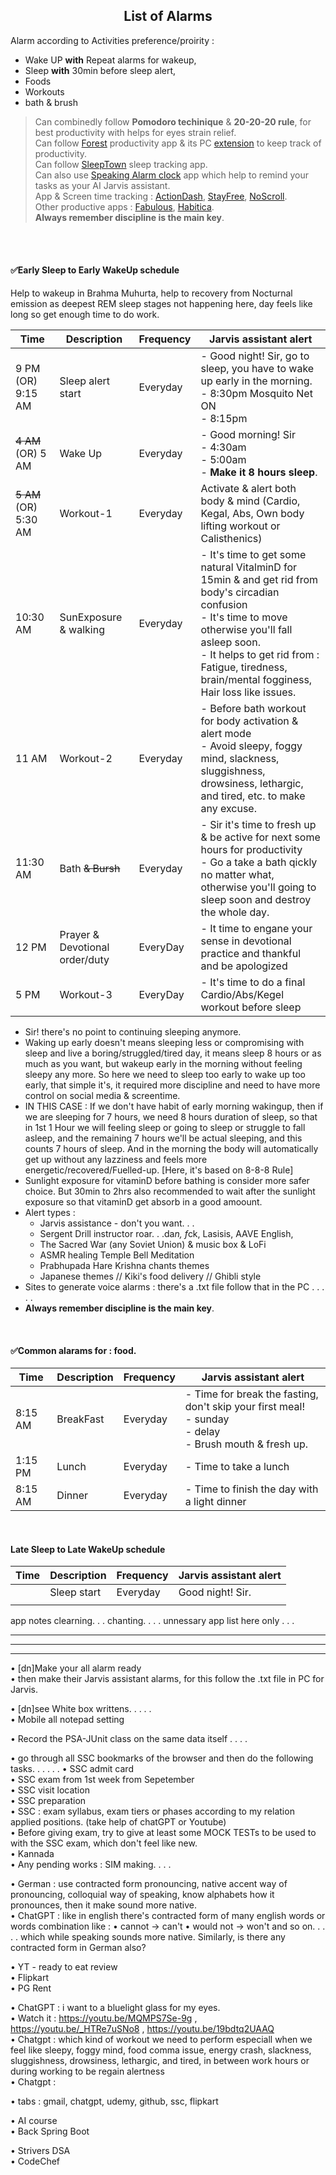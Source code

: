<h2 align="center">List of Alarms</h2>

Alarm according to Activities preference/proirity :  
- Wake UP **with** Repeat alarms for wakeup,
- Sleep **with** 30min before sleep alert,
- Foods
- Workouts
- bath & brush

> Can combinedly follow **Pomodoro techinique** & **20-20-20 rule**, for best productivity with helps for eyes strain relief.  
> Can follow [Forest](https://play.google.com/store/search?q=forest&c=apps) productivity app & its PC [extension](https://chromewebstore.google.com/detail/forest-stay-focused-be-pr/kjacjjdnoddnpbbcjilcajfhhbdhkpgk) to keep track of productivity.  
> Can follow [SleepTown](https://play.google.com/store/apps/details?id=seekrtech.sleep) sleep tracking app.  
> Can also use [Speaking Alarm clock](https://play.google.com/store/apps/details?id=com.comostudio.hourlyreminder) app which help to remind your tasks as your AI Jarvis assistant.  
> App & Screen time tracking : [ActionDash](https://play.google.com/store/apps/details?id=com.actiondash.playstore), [StayFree](https://play.google.com/store/apps/details?id=com.burockgames.timeclocker), [NoScroll](https://play.google.com/store/apps/details?id=com.newswarajya.noswipe.reelshortblocker).  
> Other productive apps : [Fabulous](https://play.google.com/store/apps/details?id=co.thefabulous.app), [Habitica](https://play.google.com/store/apps/details?id=com.habitrpg.android.habitica).  
> **Always remember discipline is the main key**.

<br>
<br>



#### ✅Early Sleep to Early WakeUp schedule
Help to wakeup in Brahma Muhurta, help to recovery from Nocturnal emission as deepest REM sleep stages not happening here, day feels like long so get enough time to do work.

| Time | Description | Frequency | Jarvis assistant alert |
| ---- | ----------- | --------- | ---------------------- |
| 9 PM (OR) 9:15 AM | Sleep alert start | Everyday  | - Good night! Sir, go to sleep, you have to wake up early in the morning.<br>- 8:30pm Mosquito Net ON<br>- 8:15pm |
| ~~4 AM~~ (OR) 5 AM | Wake Up     | Everyday  | - Good morning! Sir<br>- 4:30am<br>- 5:00am<br>- **Make it 8 hours sleep**. |
| ~~5 AM~~ (OR) 5:30 AM | Workout-1   | Everyday  | Activate & alert both body & mind (Cardio, Kegal, Abs, Own body lifting workout or Calisthenics) |
| 10:30 AM | SunExposure & walking | Everyday | - It's time to get some natural VitalminD for 15min & and get rid from body's circadian confusion<br>- It's time to move otherwise you'll fall asleep soon.<br>- It helps to get rid from : Fatigue, tiredness, brain/mental fogginess, Hair loss like issues. |
| 11 AM | Workout-2 | Everyday  | - Before bath workout for body activation & alert mode<br>- Avoid sleepy, foggy mind, slackness, sluggishness, drowsiness, lethargic, and tired, etc. to make any excuse. |
| 11:30 AM | Bath ~~& Bursh~~ | Everyday | - Sir it's time to fresh up & be active for next some hours for productivity<br>- Go a take a bath qickly no matter what, otherwise you'll going to sleep soon and destroy the whole day. |
| 12 PM | Prayer & Devotional order/duty | EveryDay | - It time to engane your sense in devotional practice and thankful and be apologized |
| 5 PM | Workout-3 | EveryDay | - It's time to do a final Cardio/Abs/Kegel workout before sleep |

- Sir! there's no point to continuing sleeping anymore.
- Waking up early doesn't means sleeping less or compromising with sleep and live a boring/struggled/tired day, it means sleep 8 hours or as much as you want, but wakeup early in the morning without feeling sleepy any more. So here we need to sleep too early to wake up too early, that simple it's, it required more discipline and need to have more control on social media & screentime.
- IN THIS CASE : If we don't have habit of early morning wakingup, then if we are sleeping for 7 hours, we need 8 hours duration of sleep, so that in 1st 1 Hour we will feeling sleep or going to sleep or struggle to fall asleep, and the remaining 7 hours we'll be actual sleeping, and this counts 7 hours of sleep. And in the morning the body will automatically get up without any lazziness and feels more energetic/recovered/Fuelled-up. [Here, it's based on 8-8-8 Rule]  
- Sunlight exposure for vitaminD before bathing is consider more safer choice. But 30min to 2hrs also recommended to wait after the sunlight exposure so that vitaminD get absorb in a good amoount.
- Alert types :
  - Jarvis assistance - don't you want. . .
  - Sergent Drill instructor roar. . .da*n, f*ck, Lasisis, AAVE English,  
  - The Sacred War (any Soviet Union) & music box & LoFi
  - ASMR healing Temple Bell Meditation
  - Prabhupada Hare Krishna chants themes
  - Japanese themes // Kiki's food delivery // Ghibli style
- Sites to generate voice alarms : there's a .txt file follow that in the PC . . . . .  
- **Always remember discipline is the main key**.

<br>


#### ✅Common alarams for : food.
| Time | Description | Frequency | Jarvis assistant alert |
| ---- | ----------- | --------- | ---------------------- |
| 8:15 AM | BreakFast | Everyday  | - Time for break the fasting, don't skip your first meal!<br>- sunday<br>- delay<br>- Brush mouth & fresh up. |
| 1:15 PM | Lunch | Everyday | - Time to take a lunch |
| 8:15 AM | Dinner | Everyday | - Time to finish the day with a light dinner |


<br>

#### Late Sleep to Late WakeUp schedule

| Time | Description | Frequency | Jarvis assistant alert |
| ---- | ----------- | --------- | ---------------------- |
|      | Sleep start | Everyday  | Good night! Sir. |
|      |             |           |                  |



app notes clearning. . .
chanting. . . .
unnessary app list here only . . .


-----
-----
-----

• [dn]Make your all alarm ready  
• then make their Jarvis assistant alarms, for this follow the .txt file in PC for Jarvis.  

• [dn]see White box writtens. . . . .  
• Mobile all notepad setting  

• Record the PSA-JUnit class on the same data itself . . . .  

• go through all SSC bookmarks of the browser and then do the following tasks. . . . . .
• SSC admit card  
• SSC exam from 1st week from Sepetember  
• SSC visit location  
• SSC preparation  
• SSC : exam syllabus, exam tiers or phases according to my relation applied positions. (take help of chatGPT or Youtube)  
• Before giving exam, try to give at least some MOCK TESTs to be used to with the SSC exam, which don't feel like new.  
• Kannada  
• Any pending works : SIM making. . . .  

• German : use contracted form pronouncing, native accent way of pronouncing, colloquial way of speaking, know alphabets how it pronounces, then it make sound more native.  
• ChatGPT : like in english there's contracted form of many english words or words combination like : • cannot -> can't • would not -> won't and so on. . . . . which while speaking sounds more native. Similarly, is there any contracted form in German also?  

• YT - ready to eat review  
• Flipkart  
• PG Rent  

• ChatGPT : i want to a bluelight glass for my eyes.  
• Watch it : https://youtu.be/MQMPS7Se-9g , https://youtu.be/_HTRe7uSNo8 , https://youtu.be/19bdtq2UAAQ  
• Chatgpt : which kind of workout we need to perform especiall when we feel like sleepy, foggy mind, food comma issue, energy crash, slackness, sluggishness, drowsiness, lethargic, and tired, in between work hours or during working to be regain alertness  
• Chatgpt : 

• tabs : gmail, chatgpt, udemy, github, ssc, flipkart

• AI course  
• Back Spring Boot  

• Strivers DSA  
• CodeChef  


